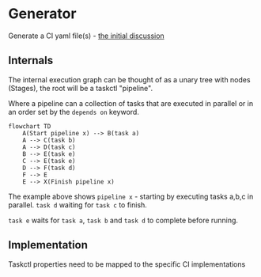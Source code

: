 # Generator

Generate a CI yaml file(s) - [the initial discussion](https://github.com/Ensono/taskctl/issues/16)

## Internals

The internal execution graph can be thought of as a unary tree with nodes (Stages), the root will be a taskctl "pipeline".

Where a pipeline can a collection of tasks that are executed in parallel or in an order set by the `depends on` keyword.

```mermaid
flowchart TD
    A(Start pipeline x) --> B(task a)
    A --> C(task b)
    A --> D(task c)
    B --> E(task e)
    C --> E(task e)
    D --> F(task d)
    F --> E
    E --> X(Finish pipeline x)
```

The example above shows `pipeline x` - starting by executing tasks a,b,c in parallel. `task d` waiting for `task c` to finish. 

`task e` waits for `task a`, `task b` and `task d` to complete before running.



## Implementation

Taskctl properties need to be mapped to the specific CI implementations
